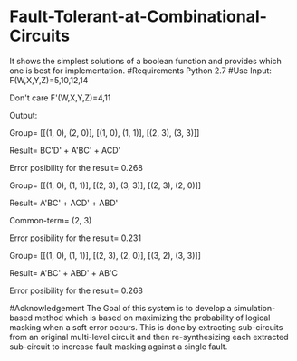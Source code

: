 # Fault-Tolerant-at-Combinational-Circuits
It shows the simplest solutions of a boolean function and provides which one is best for implementation.
#Requirements
Python 2.7
#Use
Input:
F(W,X,Y,Z)=5,10,12,14

Don't care F'(W,X,Y,Z)=4,11

Output:

Group= [[(1, 0), (2, 0)], [(1, 0), (1, 1)], [(2, 3), (3, 3)]]

Result= BC'D' + A'BC' + ACD'

Error posibility for the result= 0.268
 
 
 
 
Group= [[(1, 0), (1, 1)], [(2, 3), (3, 3)], [(2, 3), (2, 0)]]

Result= A'BC' + ACD' + ABD'

Common-term= (2, 3)

Error posibility for the result= 0.231


 
 
Group= [[(1, 0), (1, 1)], [(2, 3), (2, 0)], [(3, 2), (3, 3)]]

Result= A'BC' + ABD' + AB'C

Error posibility for the result= 0.268

#Acknowledgement
The Goal of this system is to develop a simulation-based method which is based on maximizing the probability of logical masking when a soft error occurs. This is done by extracting sub-circuits from an original multi-level circuit and then re-synthesizing each extracted sub-circuit to increase fault masking against a single fault.
